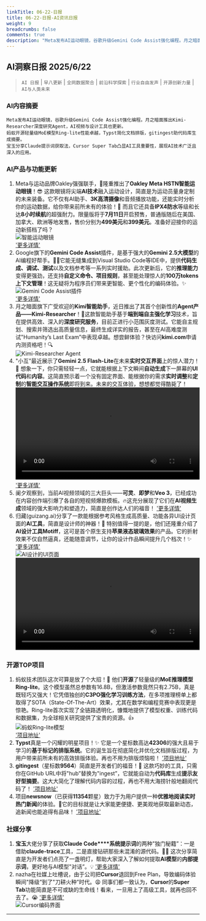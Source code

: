 ```yaml
---
linkTitle: 06-22-日报
title: 06-22-日报-AI资讯日报
weight: 9
breadcrumbs: false
comments: true
description: "Meta发布AI运动眼镜，谷歌升级Gemini Code Assist强化编程。月之暗面推出Kimi-Researcher深度研究Agent，AI视频与设计工具也更新。 蚂蚁开源轻量级MoE模型Ring-lite性能卓越，Typst简化文档排版，gitingest助代码库生成摘要。 宝玉分享Clau"
---
```


## AI洞察日报 2025/6/22

>  `AI 日报` | `早八更新` | `全网数据聚合` | `前沿科学探索` | `行业自由发声` | `开源创新力量` | `AI与人类未来` 



### **AI内容摘要**

```
Meta发布AI运动眼镜，谷歌升级Gemini Code Assist强化编程。月之暗面推出Kimi-Researcher深度研究Agent，AI视频与设计工具也更新。
蚂蚁开源轻量级MoE模型Ring-lite性能卓越，Typst简化文档排版，gitingest助代码库生成摘要。
宝玉分享Claude提示词获取法，Cursor Super Tab凸显AI工具重要性，展现AI技术广泛且深入的应用。
```



### **AI产品与功能更新**
1.  Meta与运动品牌Oakley强强联手，🎉隆重推出了**Oakley Meta HSTN智能运动眼镜**！😎 这款眼镜将尖端**AI技术**融入运动设计，简直是为运动员量身定制的未来装备。它不仅有AI助手、**3K高清摄像**和音频播放功能，还能实时分析你的运动数据，给你带来前所未有的体验！🚀 而且它还具备**IPX4防水**等级和长达**8小时续航**的超强耐力。限量版将于**7月11日**开启预售，普通版随后在美国、加拿大、欧洲等地发售，售价分别为**499美元**和**399美元**。准备好迎接你的运动新搭档了吗？
    <br/> ![智能运动眼镜](https://cdn.jsdmirror.com/gh/justlovemaki/imagehub@main/images/2025/07/news_01k0257fdseykthgcrjab3kmch.avif) <br/> ['更多详情'](https://www.meta.com/ai-glasses/oakley-meta-hstn/)
2.  Google旗下的**Gemini Code Assist**插件，是基于强大的**Gemini 2.5大模型**的AI编程好帮手。👨‍💻它能无缝集成到Visual Studio Code等IDE中，提供**代码生成、调试、测试**以及文档参考等一系列实时援助。此次更新后，它的**推理能力**变得更强劲，还支持**自定义命令、项目规则**，甚至能处理惊人的**100万tokens上下文管理**！这无疑将为程序员们带来更智能、更个性化的编码体验。✨
    <br/> ![Gemini Code Assist插件](https://cdn.jsdmirror.com/gh/justlovemaki/imagehub@main/images/2025/07/news_01k0244ejxe5gaf24enezewtam.avif) <br/> ['更多详情'](https://codeassist.google/)
3.  月之暗面旗下广受欢迎的**Kimi智能助手**，近日推出了其首个创新性的**Agent产品——Kimi-Researcher**！🤩这款智能助手基于**端到端自主强化学习**技术，旨在提供高效、深入的**深度研究服务**，目前正进行小范围灰度测试。它能自主规划、搜索并筛选出高质量信息，最终生成详实的报告，甚至在AI高难度测试"Humanity’s Last Exam”中表现卓越。想尝鲜体验？快访问**kimi.com**申请内测资格吧！🔍
    <br/> ![Kimi-Researcher Agent](https://cdn.jsdmirror.com/gh/justlovemaki/imagehub@main/images/2025/07/news_01k0244jjae7ys6yxq7s4sz1j4.avif) <br/>
4.  "小互”最近展示了**Gemini 2.5 Flash-Lite**在未来**实时交互界面**上的惊人潜力！🤯 想象一下，你只需轻轻一点，它就能根据上下文瞬间**自动生成**下一屏幕的**UI代码**和**内容**。这简直预示着一个没有固定界面、能根据你的需求**实时调整**和**定制**的**智能交互操作系统**即将到来。未来的交互体验，想想都觉得酷毙了！
    <video src="https://cdn.jsdmirror.com/gh/justlovemaki/imagehub@main/images/2025/07/news_01k0244wd4e9w8k0kk2vaazfsn.mp4" controls="controls" width="100%"></video>
    ['更多详情'](https://x.com/imxiaohu/status/1936371465697599647)
5.  阑夕观察到，当前AI视频领域的三大巨头——**可灵**、**即梦**和**Veo 3**，已经成功在内容创作端引爆了各自的短视频爆款模板。🔥这充分展现了它们在**AI视频生成**领域的强大影响力和塑造力，简直是创作达人们的福音！
    ['更多详情'](https://m.okjike.com/originalPosts/6856755331a37b0fa13aafbc)
6.  归藏(guizang.ai)分享了一款能根据参考风格生成高质量、功能各异UI设计页面的**AI工具**，简直是设计师的神器！🎨 特别值得一提的是，他们还隆重介绍了**AI设计工具Motiff**，这可是首个原生支持**苹果液态玻璃效果**的产品。它的折射效果不仅自然逼真，还能随意调节，让你的设计作品瞬间提升几个档次！✨
    ['更多详情'](https://x.com/op7418/status/1936333064927690903)
    <br/> ![AI设计的UI页面](https://cdn.jsdmirror.com/gh/justlovemaki/imagehub@main/images/2025/07/news_01k0257j7eekybxxw8s9xm0m17.avif) <br/>
    <video src="https://cdn.jsdmirror.com/gh/justlovemaki/imagehub@main/images/2025/07/news_01k0245jngf1kvcqrvetybgbz4.mp4" controls="controls" width="100%"></video>

### **开源TOP项目**
1.  蚂蚁技术团队这次可算是放了个大招！🚀 他们**开源**了轻量级的**MoE推理模型Ring-lite**。这个模型虽然总参数有16.8B，但激活参数竟然只有2.75B，真是既轻巧又强大！它凭借独创的**C3PO强化学习训练方法**，在多项推理榜单上都取得了SOTA（State-Of-The-Art）效果，尤其在数学和编程竞赛中表现更是惊艳。Ring-lite首次实现了全链路透明化，慷慨地提供了模型权重、训练代码和数据集，为全球相关研究提供了宝贵的资源。👍
    <br/> ![蚂蚁Ring-lite模型](https://cdn.jsdmirror.com/gh/justlovemaki/imagehub@main/images/2025/07/news_01k0245rraf5wbwcg8rebe60wm.avif) <br/> ['项目地址'](https://github.com/inclusionAI/Ring)
2.  **Typst**真是一个闪耀的明星项目！✨ 它是一个星标数高达**42306**的强大且易于学习的**基于标记的排版系统**。它的诞生旨在彻底简化并优化文档排版过程，为用户带来前所未有的高效排版体验。再也不用为排版烦恼啦！
    ['项目地址'](https://github.com/typst/typst)
3.  **gitingest**（星标数**9564**）简直是开发者们的福音！🎉 这款巧妙的工具，只需你在GitHub URL中将"hub”替换为"ingest”，它就能自动为**代码库**生成**提示友好型摘要**。这大大简化了理解代码内容的过程，再也不用大海捞针般地翻阅代码了！
    ['项目地址'](https://github.com/cyclotruc/gitingest)
4.  项目**newsnow**（已获得**11354**颗星）致力于为用户提供一种**优雅地阅读实时热门新闻**的体验。📖它的目标就是让大家能更便捷、更美观地获取最新动态，追新闻也能追得有品味！
    ['项目地址'](https://github.com/ourongxing/newsnow)

### **社媒分享**
1.  **宝玉**大佬分享了获取**Claude Code****系统提示词**的两种"独门秘籍”：一是借助**claude-trace**工具，二是直接钻研那些未混淆的源代码。👨‍💻 这次分享简直是为开发者们点亮了一盏明灯，帮助大家深入了解如何提取**AI模型**的**内部提示词**，更好地与AI模型"对话”。💡
    ['更多详情'](https://x.com/dotey/status/1936422285084123434)
2.  nazha在社媒上吐槽说，由于公司把**Cursor**退回到Free Plan，导致编码体验瞬间"降级”到了"刀耕火种”时代。😩 同事们都一致认为，**Cursor**的**Super Tab**功能简直是不可或缺的生命线！看来，一旦用上了高级工具，就再也回不去了。😭
    ['更多详情'](https://x.com/xiaokedada/status/1936255604940849576)
    <br/> ![Cursor编码界面](https://cdn.jsdmirror.com/gh/justlovemaki/imagehub@main/images/2025/07/news_01k0245v7sf83sn5skvz1rz4xh.avif) <br/>

---

    

